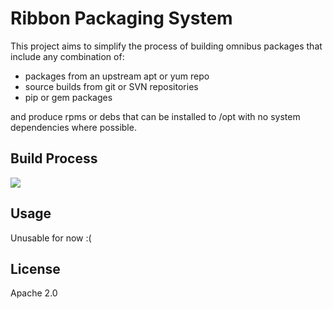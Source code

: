 Ribbon Packaging System
======================

This project aims to simplify the process of building omnibus packages that include
any combination of:

  - packages from an upstream apt or yum repo
  - source builds from git or SVN repositories
  - pip or gem packages

and produce rpms or debs that can be installed to /opt with no system dependencies where
possible.

Build Process
-------------

<img src="https://docs.google.com/drawings/d/1JnaXhkGf01Nz9rroXl_rmv5P5eqPu0I79vHJP9uwDbk/pub?w=1678&h=2307">

Usage
-----

Unusable for now :(

License
-------

Apache 2.0
